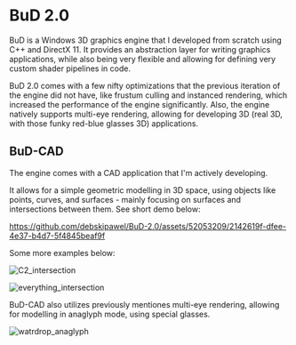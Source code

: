 # BuD 2.0

BuD is a Windows 3D graphics engine that I developed from scratch using C++ and DirectX 11. It provides an abstraction layer for writing graphics applications, while also being very flexible and allowing for defining very custom shader pipelines in code.

BuD 2.0 comes with a few nifty optimizations that the previous iteration of the engine did not have, like frustum culling and instanced rendering, which increased the performance of the engine significantly. 
Also, the engine natively supports multi-eye rendering, allowing for developing 3D (real 3D, with those funky red-blue glasses 3D) applications.

## BuD-CAD

The engine comes with a CAD application that I'm actively developing.

It allows for a simple geometric modelling in 3D space, using objects like points, curves, and surfaces - mainly focusing on surfaces and intersections between them. See short demo below:


https://github.com/debskipawel/BuD-2.0/assets/52053209/2142619f-dfee-4e37-b4d7-5f4845beaf9f


Some more examples below:

![C2_intersection](https://github.com/debskipawel/BuD-2.0/assets/52053209/6ba8b111-626f-47ff-abbd-3d214f75a71d)

![everything_intersection](https://github.com/debskipawel/BuD-2.0/assets/52053209/0fc37c94-1c6f-40c0-8f38-4bd844353388)


BuD-CAD also utilizes previously mentiones multi-eye rendering, allowing for modelling in anaglyph mode, using special glasses.

![watrdrop_anaglyph](https://github.com/debskipawel/BuD-2.0/assets/52053209/14a5c3a8-b791-41c2-802c-1f2b632aefc7)
